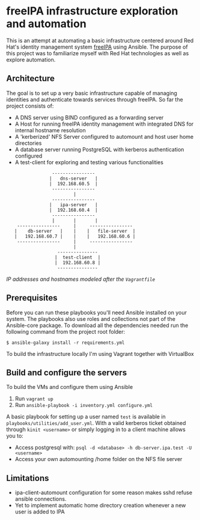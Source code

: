 # freeIPA infrastructure exploration and automation
This is an attempt at automating a basic infrastructure centered around Red Hat's identity management system [freeIPA](https://www.freeipa.org/) using Ansible. The purpose of this project was to familiarize myself with Red Hat technologies as well as explore automation.

## Architecture
The goal is to set up a very basic infrastructure capable of managing identities and authenticate towards services through freeIPA. So far the project consists of:

* A DNS server using BIND configured as a forwarding server
* A Host for running freeIPA identity management with integrated DNS for internal hostname resolution
* A 'kerberized' NFS Server configured to automount and host user home directories
* A database server running PostgreSQL with kerberos authentication configured
* A test-client for exploring and testing various functionalities

``` 
                 ----------------
                |   dns-server   |
                |  192.168.60.5  |
                 ----------------
                         |
                 ----------------
                |   ipa-server   |
                |  192.168.60.4  |
                 ----------------
                 |       |       |
    ----------------     |     ----------------
   |    db-server   |    |    |   file-server  |
   |   192.168.60.7 |    |    |   192.168.60.6 |
    ----------------     |     ----------------
                         |      
                   ---------------
                  |  test-client  |
                  |  192.168.60.8 |
                   ---------------

```
*IP addresses and hostnames modeled after the ```Vagrantfile```*

## Prerequisites

Before you can run these playbooks you'll need Ansible installed on your system. The playbooks also use roles and collections not part of the Ansible-core package. To download all the dependencies needed run the following command from the project root folder:

```
$ ansible-galaxy install -r requirements.yml
```

To build the infrastructure locally I'm using Vagrant together with VirtualBox

## Build and configure the servers
To build the VMs and configure them using Ansible
1. Run ```vagrant up``` 
2. Run ```ansible-playbook -i inventory.yml configure.yml```

A basic playbook for setting up a user named ```test``` is available in ```playbooks/utilities/add_user.yml```.
With a valid kerberos ticket obtained through ```kinit <username>``` or simply logging in to a client machine allows you to:
* Access postgresql with: ```psql -d <database> -h db-server.ipa.test -U <username>```
* Access your own automounting /home folder on the NFS file server

##  Limitations
* ipa-client-automount configuration for some reason makes sshd refuse ansible connections.
* Yet to implement automatic home directory creation whenever a new user is added to IPA